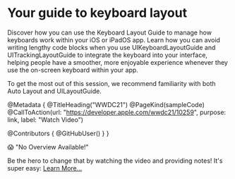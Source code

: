 # Your guide to keyboard layout

Discover how you can use the Keyboard Layout Guide to manage how keyboards work within your iOS or iPadOS app. Learn how you can avoid writing lengthy code blocks when you use UIKeyboardLayoutGuide and UITrackingLayoutGuide to integrate the keyboard into your interface, helping people have a smoother, more enjoyable experience whenever they use the on-screen keyboard within your app.

To get the most out of this session, we recommend familiarity with both Auto Layout and UILayoutGuide.

@Metadata {
   @TitleHeading("WWDC21")
   @PageKind(sampleCode)
   @CallToAction(url: "https://developer.apple.com/wwdc21/10259", purpose: link, label: "Watch Video")

   @Contributors {
      @GitHubUser(<replace this with your GitHub handle>)
   }
}

😱 "No Overview Available!"

Be the hero to change that by watching the video and providing notes! It's super easy:
 [Learn More…](https://wwdcnotes.github.io/WWDCNotes/documentation/wwdcnotes/contributing)
